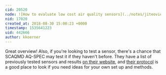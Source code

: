 ```yaml
---
cid: 20520
node: ![How to evaluate low cost air quality sensors](../notes/jiteovien/08-29-2018/how-to-evaluate-low-cost-air-quality-sensors)
nid: 17020
created_at: 2018-08-30 15:00:23 +0000
timestamp: 1535641223
uid: 442666
author: kkoerner
---
```


Great overview! Also, if you're looking to test a sensor, there's a chance that SCAQMD AQ-SPEC may test it if they haven't before. They have a list of previously tested sensors and results [on their website](http://www.aqmd.gov/aq-spec/evaluations), and [their protocol](http://www.aqmd.gov/docs/default-source/aq-spec/protocols/sensors-field-testing-protocol.pdf?sfvrsn=0) is a good place to look if you need ideas for your own set up and methods. 